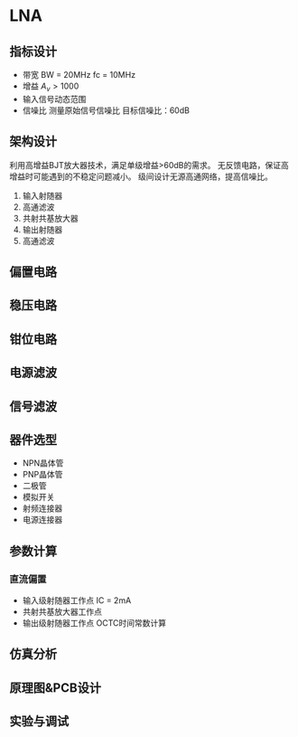 # LNA
## 指标设计
- 带宽
  BW = 20MHz
  fc = 10MHz
- 增益
  $A_v>1000$
- 输入信号动态范围
- 信噪比
  测量原始信号信噪比
  目标信噪比：60dB
## 架构设计
利用高增益BJT放大器技术，满足单级增益>60dB的需求。
无反馈电路，保证高增益时可能遇到的不稳定问题减小。
级间设计无源高通网络，提高信噪比。
1. 输入射随器
2. 高通滤波
3. 共射共基放大器
4. 输出射随器
5. 高通滤波

## 偏置电路

  
## 稳压电路
## 钳位电路
## 电源滤波
## 信号滤波

## 器件选型
- NPN晶体管
- PNP晶体管
- 二极管
- 模拟开关
- 射频连接器
- 电源连接器

## 参数计算
### 直流偏置
- 输入级射随器工作点
  IC = 2mA
- 共射共基放大器工作点
- 输出级射随器工作点
OCTC时间常数计算


## 仿真分析
## 原理图&PCB设计

## 实验与调试
